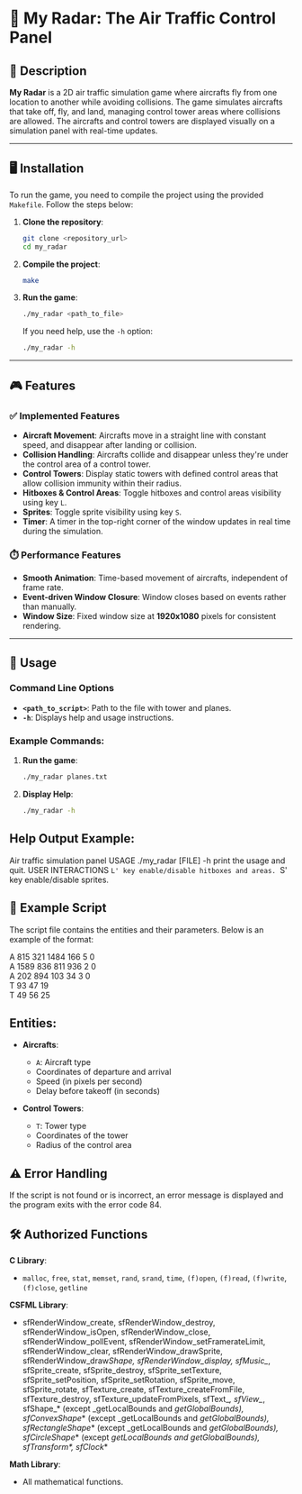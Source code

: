 # 🌌 My Radar: The Air Traffic Control Panel

## 📖 Description

**My Radar** is a 2D air traffic simulation game where aircrafts fly from one location to another while avoiding collisions. The game simulates aircrafts that take off, fly, and land, managing control tower areas where collisions are allowed. The aircrafts and control towers are displayed visually on a simulation panel with real-time updates.

---

## 🖥️ Installation

To run the game, you need to compile the project using the provided `Makefile`. Follow the steps below:

1. **Clone the repository**:
    ```bash
    git clone <repository_url>
    cd my_radar
    ```

2. **Compile the project**:
    ```bash
    make
    ```

3. **Run the game**:
    ```bash
    ./my_radar <path_to_file>
    ```

    If you need help, use the `-h` option:
    ```bash
    ./my_radar -h
    ```

---

## 🎮 Features

### ✅ Implemented Features

- **Aircraft Movement**: Aircrafts move in a straight line with constant speed, and disappear after landing or collision.
- **Collision Handling**: Aircrafts collide and disappear unless they're under the control area of a control tower.
- **Control Towers**: Display static towers with defined control areas that allow collision immunity within their radius.
- **Hitboxes & Control Areas**: Toggle hitboxes and control areas visibility using key `L`.
- **Sprites**: Toggle sprite visibility using key `S`.
- **Timer**: A timer in the top-right corner of the window updates in real time during the simulation.

### ⏱️ Performance Features

- **Smooth Animation**: Time-based movement of aircrafts, independent of frame rate.
- **Event-driven Window Closure**: Window closes based on events rather than manually.
- **Window Size**: Fixed window size at **1920x1080** pixels for consistent rendering.

---

## 🧠 Usage

### Command Line Options

- **`<path_to_script>`**: Path to the file with tower and planes.
- **`-h`**: Displays help and usage instructions.

### Example Commands:

1. **Run the game**:
    ```bash
    ./my_radar planes.txt
    ```

2. **Display Help**:
    ```bash
    ./my_radar -h
    ```

## Help Output Example:

Air traffic simulation panel
USAGE
./my_radar [FILE]
-h print the usage and quit.
USER INTERACTIONS
`L' key enable/disable hitboxes and areas.
`S' key enable/disable sprites.

## 📜 Example Script

The script file contains the entities and their parameters. Below is an example of the format:

A 815 321 1484 166 5 0  
A 1589 836 811 936 2 0  
A 202 894 103 34 3 0  
T 93 47 19  
T 49 56 25  

## Entities:

- **Aircrafts**:  
  - `A`: Aircraft type  
  - Coordinates of departure and arrival  
  - Speed (in pixels per second)  
  - Delay before takeoff (in seconds)

- **Control Towers**:  
  - `T`: Tower type  
  - Coordinates of the tower  
  - Radius of the control area

## ⚠️ Error Handling

If the script is not found or is incorrect, an error message is displayed and the program exits with the error code 84.

## 🛠️ Authorized Functions

**C Library**:

- `malloc`, `free`, `stat`, `memset`, `rand`, `srand`, `time`, `(f)open`, `(f)read`, `(f)write`, `(f)close`, `getline`

**CSFML Library**:

- sfRenderWindow_create, sfRenderWindow_destroy, sfRenderWindow_isOpen, sfRenderWindow_close, sfRenderWindow_pollEvent, sfRenderWindow_setFramerateLimit, sfRenderWindow_clear, sfRenderWindow_drawSprite, sfRenderWindow_draw*Shape, sfRenderWindow_display, sfMusic_*, sfSprite_create, sfSprite_destroy, sfSprite_setTexture, sfSprite_setPosition, sfSprite_setRotation, sfSprite_move, sfSprite_rotate, sfTexture_create, sfTexture_createFromFile, sfTexture_destroy, sfTexture_updateFromPixels, sfText_*, sfView_*, sfShape_* (except _getLocalBounds and _getGlobalBounds), sfConvexShape_* (except _getLocalBounds and _getGlobalBounds), sfRectangleShape_* (except _getLocalBounds and _getGlobalBounds), sfCircleShape_* (except _getLocalBounds and _getGlobalBounds), sfTransform_*, sfClock_*

**Math Library**:

- All mathematical functions.
